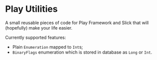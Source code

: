 Play Utilities
==============

A small reusable pieces of code for Play Framework and Slick that will (hopefully) make your life easier.

Currently supported features:

* Plain `Enumeration` mapped to `Int`s;
* `BinaryFlags` enumeration which is stored in database as `Long` or `Int`.